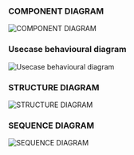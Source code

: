 ### COMPONENT DIAGRAM

![COMPONENT DIAGRAM](https://user-images.githubusercontent.com/88372627/161416516-f117c099-3465-489b-b23b-aea08b12fde1.png)


### Usecase behavioural diagram

![Usecase behavioural diagram](https://user-images.githubusercontent.com/88372627/161423348-7fbaf47e-d68a-4b7c-900f-3f6b18605b29.png)


### STRUCTURE DIAGRAM


![STRUCTURE DIAGRAM](https://user-images.githubusercontent.com/88372627/161423856-f533b5ba-b01c-440c-9dbf-451b441a07fe.png)


### SEQUENCE DIAGRAM
![SEQUENCE DIAGRAM](https://user-images.githubusercontent.com/88372627/161424963-a7a5d972-4a64-486e-b656-540f012f046c.png)
